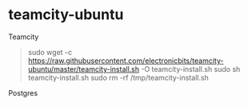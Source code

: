 # teamcity-ubuntu

Teamcity

> sudo wget -c https://raw.githubusercontent.com/electronicbits/teamcity-ubuntu/master/teamcity-install.sh -O teamcity-install.sh
> sudo sh teamcity-install.sh
> sudo rm -rf /tmp/teamcity-install.sh

Postgres

